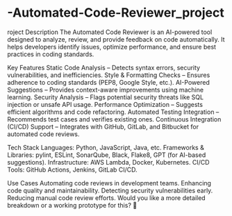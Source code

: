 # -Automated-Code-Reviewer_project
roject Description
The Automated Code Reviewer is an AI-powered tool designed to analyze, review, and provide feedback on code automatically. It helps developers identify issues, optimize performance, and ensure best practices in coding standards.

Key Features
Static Code Analysis – Detects syntax errors, security vulnerabilities, and inefficiencies.
Style & Formatting Checks – Ensures adherence to coding standards (PEP8, Google Style, etc.).
AI-Powered Suggestions – Provides context-aware improvements using machine learning.
Security Analysis – Flags potential security threats like SQL injection or unsafe API usage.
Performance Optimization – Suggests efficient algorithms and code refactoring.
Automated Testing Integration – Recommends test cases and verifies existing ones.
Continuous Integration (CI/CD) Support – Integrates with GitHub, GitLab, and Bitbucket for automated code reviews.


Tech Stack
Languages: Python, JavaScript, Java, etc.
Frameworks & Libraries: pylint, ESLint, SonarQube, Black, Flake8, GPT (for AI-based suggestions).
Infrastructure: AWS Lambda, Docker, Kubernetes.
CI/CD Tools: GitHub Actions, Jenkins, GitLab CI/CD.



Use Cases
Automating code reviews in development teams.
Enhancing code quality and maintainability.
Detecting security vulnerabilities early.
Reducing manual code review efforts.
Would you like a more detailed breakdown or a working prototype for this? 🚀







